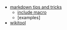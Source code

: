 * [markdown tips and tricks](markdown)
    * [include macro](macro_include)
    * [examples]
* [wikitool](docsify)
